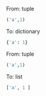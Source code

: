 From: tuple
```python
('a',1)
```

To: dictionary
``` python
{'a': 1}
```


From: tuple
```python
('a',1)
```

To: list
``` python
['a', 1 ]
```
